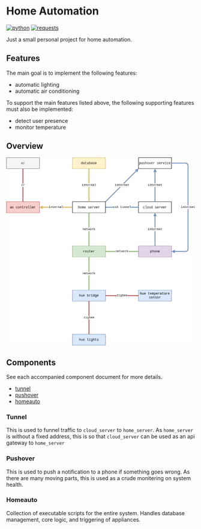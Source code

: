 # Home Automation

[![python][python_img]][python_url]
[![requests][requests_img]][requests_url]

Just a small personal project for home automation.

## Features

The main goal is to implement the following features:

* automatic lighting
* automatic air conditioning

To support the main features listed above, the following supporting
features must also be implemented:

* detect user presence
* monitor temperature

## Overview

![homeauto_system][homeauto_system]

## Components

See each accompanied component document for more details.

* [tunnel](./tunnel/README.md)
* [pushover](./pushover/README.md)
* [homeauto](./homeauto/README.md)

### Tunnel

This is used to funnel traffic to `cloud_server` to `home_server`.
As `home_server` is without a fixed address, this is so that
`cloud_server` can be used as an api gateway to `home_server`

### Pushover

This is used to push a notification to a phone if something goes wrong.
As there are many moving parts, this is used as a crude monitering
on system health.

### Homeauto

Collection of executable scripts for the entire system.
Handles database management, core logic, and triggering of appliances.

[homeauto_system]: ./docs/static/homeauto_system.png
[python_img]: https://img.shields.io/badge/python-3.7-blue.svg
[python_url]: https://www.python.org/
[requests_img]: https://img.shields.io/badge/requests-2.21-brightgreen.svg
[requests_url]: https://requests.readthedocs.io/en/master/
